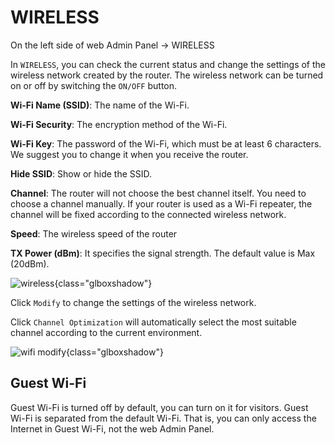# WIRELESS

On the left side of web Admin Panel -> WIRELESS

In `WIRELESS`, you can check the current status and change the settings of the wireless network created by the router. The wireless network can be turned on or off by switching the `ON/OFF` button.

**Wi-Fi Name (SSID)**: The name of the Wi-Fi.

**Wi-Fi Security**: The encryption method of the Wi-Fi.

**Wi-Fi Key**: The password of the Wi-Fi, which must be at least 6 characters. We suggest you to change it when you receive the router.

**Hide SSID**: Show or hide the SSID.

**Channel**: The router will not choose the best channel itself. You need to choose a channel manually. If your router is used as a Wi-Fi repeater, the channel will be fixed according to the connected wireless network.

**Speed**: The wireless speed of the router

**TX Power (dBm)**: It specifies the signal strength. The default value is Max (20dBm).

![wireless](https://static.gl-inet.com/docs/en/3/setup/gl-sf1200/wireless.jpg){class="glboxshadow"}

Click `Modify` to change the settings of the wireless network.

Click `Channel Optimization` will automatically select the most suitable channel according to the current environment.

![wifi modify](https://static.gl-inet.com/docs/en/3/setup/gl-sf1200/wireless_modify.jpg){class="glboxshadow"}

## Guest Wi-Fi

Guest Wi-Fi is turned off by default, you can turn on it for visitors. Guest Wi-Fi is separated from the default Wi-Fi. That is, you can only access the Internet in Guest Wi-Fi, not the web Admin Panel.
